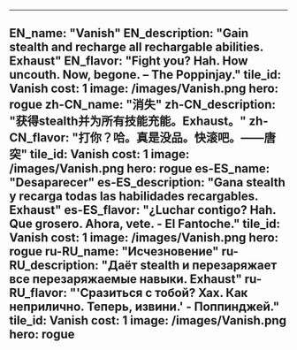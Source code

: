 ---

EN_name: "Vanish"
EN_description: "Gain stealth and recharge all rechargable abilities. Exhaust"
EN_flavor: "Fight you? Hah. How uncouth. Now, begone. – The Poppinjay."
tile_id: Vanish
cost: 1
image: /images/Vanish.png
hero: rogue
zh-CN_name: "消失"
zh-CN_description: "获得stealth并为所有技能充能。Exhaust。"
zh-CN_flavor: "打你？哈。真是没品。快滚吧。——唐突"
tile_id: Vanish
cost: 1
image: /images/Vanish.png
hero: rogue
es-ES_name: "Desaparecer"
es-ES_description: "Gana stealth y recarga todas las habilidades recargables. Exhaust"
es-ES_flavor: "¿Luchar contigo? Hah. Que grosero. Ahora, vete. - El Fantoche."
tile_id: Vanish
cost: 1
image: /images/Vanish.png
hero: rogue
ru-RU_name: "Исчезновение"
ru-RU_description: "Даёт stealth и перезаряжает все перезаряжаемые навыки. Exhaust"
ru-RU_flavor: "'Сразиться с тобой? Хах. Как неприлично. Теперь, извини.' - Поппинджей."
tile_id: Vanish
cost: 1
image: /images/Vanish.png
hero: rogue
---